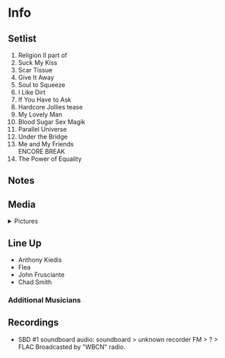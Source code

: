 # Info

## Setlist

1. Religion II part of
2. Suck My Kiss
3. Scar Tissue
4. Give It Away
5. Soul to Squeeze
6. I Like Dirt
7. If You Have to Ask
8. Hardcore Jollies tease
9. My Lovely Man
10. Blood Sugar Sex Magik
11. Parallel Universe
12. Under the Bridge
13. Me and My Friends
<br> ENCORE BREAK
14. The Power of Equality

## Notes

## Media 

<details>
  <summary>Pictures</summary>
  <!--<img alt="Setlist" title="Setlist" src="_.jpg" height="200" />
  <img alt="Clipping" title="Clipping" src="_.jpg" height="200" />
  <img alt="Flyer" title="Flyer" src="_.jpg" height="200" />-->
</details>

## Line Up

* Anthony Kiedis
* Flea
* John Frusciante
* Chad Smith

### Additional Musicians

## Recordings

* SBD #1 soundboard audio: soundboard > unknown recorder FM > ? > FLAC Broadcasted by "WBCN" radio.
